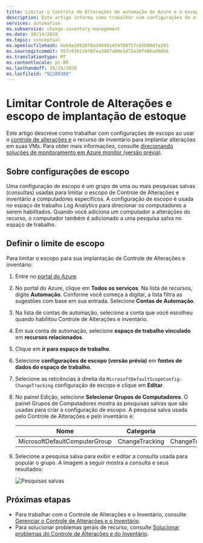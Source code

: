 ```yaml
---
title: Limitar o Controle de Alterações de automação do Azure e o escopo de implantação de estoque
description: Este artigo informa como trabalhar com configurações de escopo para limitar o escopo de uma implantação de Controle de Alterações e de inventário.
services: automation
ms.subservice: change-inventory-management
ms.date: 10/14/2020
ms.topic: conceptual
ms.openlocfilehash: 6eb9a20920f0a340491459f0875fc85b90dfa193
ms.sourcegitcommit: 957c916118f87ea3d67a60e1d72a30f48bad0db6
ms.translationtype: MT
ms.contentlocale: pt-BR
ms.lasthandoff: 10/19/2020
ms.locfileid: "92209388"
---
```

# <a name="limit-change-tracking-and-inventory-deployment-scope"></a>Limitar Controle de Alterações e escopo de implantação de estoque

Este artigo descreve como trabalhar com configurações de escopo ao usar o [controle de alterações e](overview.md) o recurso de inventário para implantar alterações em suas VMs. Para obter mais informações, consulte [direcionando soluções de monitoramento em Azure monitor (versão prévia)](../../azure-monitor/insights/solution-targeting.md).

## <a name="about-scope-configurations"></a>Sobre configurações de escopo

Uma configuração de escopo é um grupo de uma ou mais pesquisas salvas (consultas) usadas para limitar o escopo de Controle de Alterações e inventário a computadores específicos. A configuração de escopo é usada no espaço de trabalho Log Analytics para direcionar os computadores a serem habilitados. Quando você adiciona um computador a alterações do recurso, o computador também é adicionado a uma pesquisa salva no espaço de trabalho.

## <a name="set-the-scope-limit"></a>Definir o limite de escopo

Para limitar o escopo para sua implantação de Controle de Alterações e inventário:

1. Entre no [portal do Azure](https://portal.azure.com).

2. No portal do Azure, clique em **Todos os serviços**. Na lista de recursos, digite **Automação**. Conforme você começa a digitar, a lista filtra as sugestões com base em sua entrada. Selecione **Contas de Automação**.

3. Na lista de contas de automação, selecione a conta que você escolheu quando habilitou Controle de Alterações e inventário.

4. Em sua conta de automação, selecione **espaço de trabalho vinculado** em **recursos relacionados**.

5. Clique em **ir para espaço de trabalho**.

6. Selecione **configurações de escopo (versão prévia)** em **fontes de dados do espaço de trabalho**.

7. Selecione as reticências à direita da  `MicrosoftDefaultScopeConfig-ChangeTracking` configuração de escopo e clique em **Editar**.

8. No painel Edição, selecione **Selecionar Grupos de Computadores**. O painel Grupos de Computadores mostra as pesquisas salvas que são usadas para criar a configuração de escopo. A pesquisa salva usada pelo Controle de Alterações e pelo inventário é:

    |Nome     |Categoria  |Alias  |
    |---------|---------|---------|
    |MicrosoftDefaultComputerGroup     |  ChangeTracking       | ChangeTracking__MicrosoftDefaultComputerGroup        |

9. Selecione a pesquisa salva para exibir e editar a consulta usada para popular o grupo. A imagem a seguir mostra a consulta e seus resultados:

    ![Pesquisas salvas](media/manage-scope-configurations/logsearch.png)

## <a name="next-steps"></a>Próximas etapas

* Para trabalhar com o Controle de Alterações e o Inventário, consulte [Gerenciar o Controle de Alterações e o Inventário](manage-change-tracking.md).
* Para solucionar problemas gerais de recurso, consulte [Solucionar problemas do Controle de Alterações e do Inventário](../troubleshoot/change-tracking.md).
